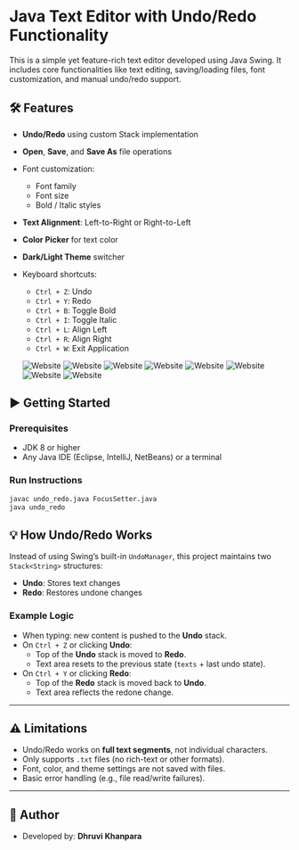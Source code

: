 # Java Text Editor with Undo/Redo Functionality

This is a simple yet feature-rich text editor developed using Java Swing. It includes core functionalities like text editing, saving/loading files, font customization, and manual undo/redo support.

## 🛠 Features

- **Undo/Redo** using custom Stack implementation
- **Open**, **Save**, and **Save As** file operations
- Font customization:
  - Font family
  - Font size
  - Bold / Italic styles
- **Text Alignment**: Left-to-Right or Right-to-Left
- **Color Picker** for text color
- **Dark/Light Theme** switcher
- Keyboard shortcuts:
  - `Ctrl + Z`: Undo
  - `Ctrl + Y`: Redo
  - `Ctrl + B`: Toggle Bold
  - `Ctrl + I`: Toggle Italic
  - `Ctrl + L`: Align Left
  - `Ctrl + R`: Align Right
  - `Ctrl + W`: Exit Application

  ![Website](assests/Editor.png)
  ![Website](assests/Dark-mode.png)
  ![Website](assests/Color-Picker.png)
  ![Website](assests/Font-Style.png)
  ![Website](assests/Left-Alignment.png)
  ![Website](assests/Save-option.png)
  ![Website](assests/Open-file-View.png)
  ![Website](assests/Open-file-View.png)

## ▶️ Getting Started

### Prerequisites

- JDK 8 or higher
- Any Java IDE (Eclipse, IntelliJ, NetBeans) or a terminal

### Run Instructions

```bash
javac undo_redo.java FocusSetter.java
java undo_redo
```

## 💡 How Undo/Redo Works

Instead of using Swing’s built-in `UndoManager`, this project maintains two `Stack<String>` structures:

- **Undo**: Stores text changes
- **Redo**: Restores undone changes

### Example Logic

- When typing: new content is pushed to the **Undo** stack.
- On `Ctrl + Z` or clicking **Undo**:
  - Top of the **Undo** stack is moved to **Redo**.
  - Text area resets to the previous state (`texts` + last undo state).
- On `Ctrl + Y` or clicking **Redo**:
  - Top of the **Redo** stack is moved back to **Undo**.
  - Text area reflects the redone change.

---

## ⚠️ Limitations

- Undo/Redo works on **full text segments**, not individual characters.
- Only supports `.txt` files (no rich-text or other formats).
- Font, color, and theme settings are not saved with files.
- Basic error handling (e.g., file read/write failures).

---

## 📌 Author

- Developed by: **Dhruvi Khanpara**